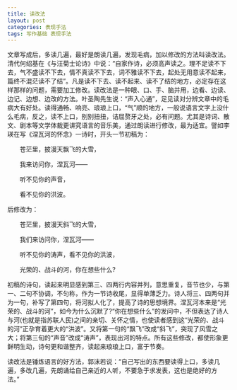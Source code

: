 ```yaml
---
title: 读改法
layout: post
categories: 表现手法
tags: 写作基础 表现手法
---
```


文章写成后，多读几遍，最好是朗读几遍，发现毛病，加以修改的方法叫读改法。清代何绍基在《与汪菊士论诗》中说：“自家作诗，必须高声读之。理不足读不下去，气不盛读不下去，情不真读不下去，词不雅读不下去，起处无用意读不起来，篇终不混茫读不了结”。凡是读不下去、读不起来、读不了结的地方，必定存在这样那样的问题，需要加工修改。读改法是一种眼、口、手、脑并用，边看、边读、边记、边想、边改的方法。叶圣陶先生说：“声入心通”，足见读对分辨文章中的毛病大有好处。读得通畅、响亮、琅琅上口，“气”顺的地方，一般说语言文字上没什么毛病，反之，读不上口，别别扭扭，诘屈赘牙之处，必有问题。尤其是诗词、散文、剧本等文学体裁更讲究语言的音乐美，通过朗读进行修改，最为适宜。譬如李瑛在写《涅瓦河的怀念》一诗时，开头一节初稿为：

　　苍茫里，披漫天飘飞的大雪，

　　我来访问你，涅瓦河——

　　听不见你的声音，

　　看不见你的洪波。

后修改为：

　　苍茫里，披漫天斜飞的大雪，

　　我们来访问你，涅瓦河——

　　听不见你的涛声，看不见你的洪波，

　　光荣的、战斗的河，你在想些什么?

初稿的诗句，读起来明显感到第三、四两行内容并列，意思重复，音节也少，与第一、二句不协调，不匀称，作为一节诗收尾，显得单薄乏力。诗人将三、四两句并为一句，补写了第四句，将河拟人化了，提高了诗的思想境界。涅瓦河本来是“光荣的、战斗的河”，如今为什么沉默了?“你在想些什么”的发问中，不但表达了诗人与河(也就是指苏联人民)之间的亲切、关怀之情，也使读者感到这“光荣的、战斗的河”正孕育着更大的“洪波”。又将第一句的“飘飞”改成“斜飞”，突现了风雪之大；将第三旬的“声音”改成“涛声”，表现出河的特点。所有这些修改，都使形象更鲜明生动，诗句更和谐整齐，读起来琅琅上口，富于节奏。

读改法是锤炼语言的好方法，郭沫若说：“自己写出的东西要读得上口，多读几遍，多改几遍，先朗诵给自己亲近的人听，不要急于求发表，这也是绝好的方法。” 